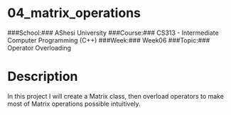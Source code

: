 # 04_matrix_operations

###School:### AShesi University
###Course:### CS313 - Intermediate Computer Programming (C++)
###Week:### Week06
###Topic:### Operator Overloading


# Description
In this project I will create a Matrix class, then overload  operators to make most of Matrix operations possible intuitively.
